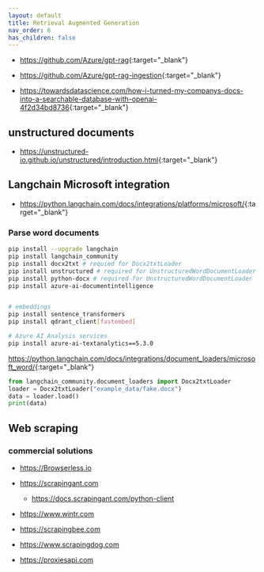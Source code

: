 ```yaml
---
layout: default
title: Retrieval Augmented Generation
nav_order: 6
has_children: false
---
```


- <https://github.com/Azure/gpt-rag>{:target="_blank"}
- <https://github.com/Azure/gpt-rag-ingestion>{:target="_blank"}

- <https://towardsdatascience.com/how-i-turned-my-companys-docs-into-a-searchable-database-with-openai-4f2d34bd8736>{:target="_blank"}

## unstructured documents

- <https://unstructured-io.github.io/unstructured/introduction.html>{:target="_blank"}

## Langchain Microsoft integration

- <https://python.langchain.com/docs/integrations/platforms/microsoft/>{:target="_blank"}

### Parse word documents

``` bash
pip install --upgrade langchain
pip install langchain_community
pip install docx2txt # requied for Docx2txtLoader
pip install unstructured # required for UnstructuredWordDocumentLoader
pip install python-docx # required for UnstructuredWordDocumentLoader
pip install azure-ai-documentintelligence


# embeddings
pip install sentence_transformers
pip install qdrant_client[fastembed]

# Azure AI Analysis services
pip install azure-ai-textanalytics==5.3.0

```

<https://python.langchain.com/docs/integrations/document_loaders/microsoft_word/>{:target="_blank"}

``` python
from langchain_community.document_loaders import Docx2txtLoader
loader = Docx2txtLoader("example_data/fake.docx")
data = loader.load()
print(data)
```

## Web scraping

### commercial solutions

- <https://Browserless.io>

- <https://scrapingant.com>

  - <https://docs.scrapingant.com/python-client>

- <https://www.wintr.com>

- <https://scrapingbee.com>

- <https://www.scrapingdog.com>

- <https://proxiesapi.com>

